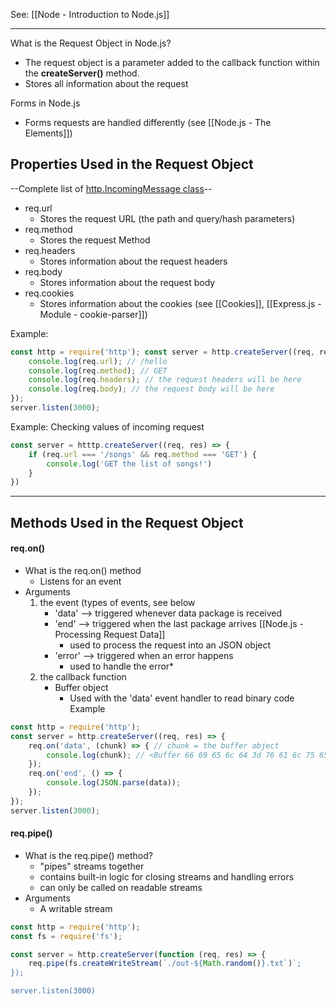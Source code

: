 See: [[Node - Introduction to Node.js]]

--- 

What is the Request Object in Node.js?
* The request object is a parameter added to the callback function within the **createServer()** method. 
* Stores all information about the request

Forms in Node.js
* Forms requests are handled differently (see [[Node.js - The <Form> Elements]])

## Properties Used in the Request Object
--Complete list of [http.IncomingMessage class](https://nodejs.org/api/http.html#http_class_http_incomingmessage)--
* req.url
	* Stores the request URL (the path and query/hash parameters)
* req.method
	* Stores the request Method
* req.headers
	* Stores information about the request headers
* req.body
	* Stores information about the request body
* req.cookies
	* Stores information about the cookies (see [[Cookies]], [[Express.js - Module - cookie-parser]])

Example:
```js
const http = require('http'); const server = http.createServer((req, res) => { 
	console.log(req.url); // /hello 
	console.log(req.method); // GET 
	console.log(req.headers); // the request headers will be here 
	console.log(req.body); // the request body will be here
}); 
server.listen(3000);
```

Example: Checking values of incoming request
```js
const server = htttp.createServer((req, res) => {
	if (req.url === '/songs' && req.method === 'GET') {
		console.log('GET the list of songs!')
	}
})
```

----
## Methods Used in the Request Object
#### req.on()
* What is the req.on() method
	* Listens for an event
* Arguments
	1) the event (types of events, see below
		* 'data' --> triggered whenever data package is received
		* 'end' --> triggered when the last package arrives [[Node.js - Processing Request Data]]
			* used to process the request into an JSON object 
		* 'error' --> triggered when an error happens
			* used to handle the error*
	2) the callback function
		* Buffer object
			* Used with the 'data' event handler to read binary code
Example
```js
const http = require('http'); 
const server = http.createServer((req, res) => { 
	req.on('data', (chunk) => { // chunk = the buffer object
		console.log(chunk); // <Buffer 66 69 65 6c 64 3d 76 61 6c 75 65> 
	}); 
	req.on('end', () => { 
		console.log(JSON.parse(data)); 
	});
}); 
server.listen(3000);
```

#### req.pipe()
* What is the req.pipe() method?
	* "pipes" streams together 
	* contains built-in logic for closing streams and handling errors
	* can only be called on readable streams
* Arguments
	* A writable stream
```js
const http = require('http');
const fs = require('fs');

const server = http.createServer(function (req, res) => {
	req.pipe(fs.createWriteStream(`./out-${Math.random()}.txt`)`;
});

server.listen(3000)
```

